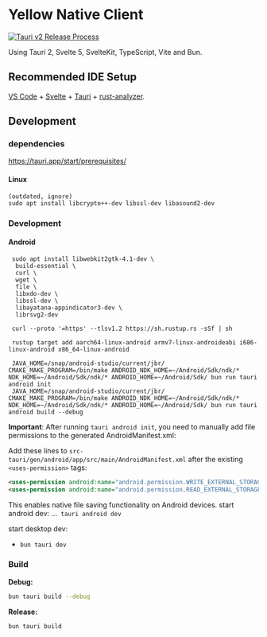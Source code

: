 # Yellow Native Client
[![Tauri v2 Release Process](https://github.com/libersoft-org/yellow-client-native/actions/workflows/cloud-publish.yaml/badge.svg)](https://github.com/libersoft-org/yellow-client-native/actions/workflows/cloud-publish.yaml)

Using Tauri 2, Svelte 5, SvelteKit, TypeScript, Vite and Bun.

## Recommended IDE Setup

[VS Code](https://code.visualstudio.com/) + [Svelte](https://marketplace.visualstudio.com/items?itemName=svelte.svelte-vscode) + [Tauri](https://marketplace.visualstudio.com/items?itemName=tauri-apps.tauri-vscode) + [rust-analyzer](https://marketplace.visualstudio.com/items?itemName=rust-lang.rust-analyzer).

## Development

### dependencies

https://tauri.app/start/prerequisites/

#### Linux
```
(outdated, ignore)
sudo apt install libcrypto++-dev libssl-dev libasound2-dev
```


### Development
#### Android
```
 sudo apt install libwebkit2gtk-4.1-dev \
  build-essential \
  curl \
  wget \
  file \
  libxdo-dev \
  libssl-dev \
  libayatana-appindicator3-dev \
  librsvg2-dev

 curl --proto '=https' --tlsv1.2 https://sh.rustup.rs -sSf | sh

 rustup target add aarch64-linux-android armv7-linux-androideabi i686-linux-android x86_64-linux-android

 JAVA_HOME=/snap/android-studio/current/jbr/ CMAKE_MAKE_PROGRAM=/bin/make ANDROID_NDK_HOME=~/Android/Sdk/ndk/* NDK_HOME=~/Android/Sdk/ndk/* ANDROID_HOME=~/Android/Sdk/ bun run tauri android init
 JAVA_HOME=/snap/android-studio/current/jbr/ CMAKE_MAKE_PROGRAM=/bin/make ANDROID_NDK_HOME=~/Android/Sdk/ndk/* NDK_HOME=~/Android/Sdk/ndk/* ANDROID_HOME=~/Android/Sdk/ bun run tauri android build --debug

```

**Important**: After running `tauri android init`, you need to manually add file permissions to the generated AndroidManifest.xml:

Add these lines to `src-tauri/gen/android/app/src/main/AndroidManifest.xml` after the existing `<uses-permission>` tags:
```xml
<uses-permission android:name="android.permission.WRITE_EXTERNAL_STORAGE" />
<uses-permission android:name="android.permission.READ_EXTERNAL_STORAGE" />
```

This enables native file saving functionality on Android devices.
start android dev:
...` tauri android dev`

start desktop dev:
* `bun tauri dev`

### Build

**Debug:**

```sh
bun tauri build --debug
```

**Release:**

```sh
bun tauri build
```


